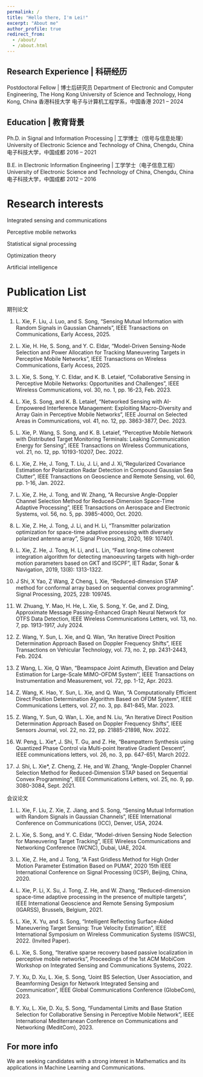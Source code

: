 ```yaml
---
permalink: /
title: "Hello there, I'm Lei!"
excerpt: "About me"
author_profile: true
redirect_from: 
  - /about/
  - /about.html
---
```


Research Experience | 科研经历
------

Postdoctoral Fellow | 博士后研究员
Department of Electronic and Computer Engineering,
The Hong Kong University of Science and Technology, Hong Kong, China
香港科技大学 电子与计算机工程学系，中国香港
2021 – 2024

Education | 教育背景
------

Ph.D. in Signal and Information Processing | 工学博士（信号与信息处理）
University of Electronic Science and Technology of China, Chengdu, China
电子科技大学，中国成都
2016 – 2021

B.E. in Electronic Information Engineering | 工学学士（电子信息工程）
University of Electronic Science and Technology of China, Chengdu, China
电子科技大学，中国成都
2012 – 2016

Research interests
======
Integrated sensing and communications

Perceptive mobile networks

Statistical signal processing

Optimization theory

Artificial intelligence

Publication List
======
期刊论文

1. L. Xie, F. Liu, J. Luo, and S. Song, “Sensing Mutual Information with Random Signals in Gaussian Channels”, IEEE Transactions on Communications, Early Access, 2025. 

2. L. Xie, H. He, S. Song, and Y. C. Eldar, “Model-Driven Sensing-Node Selection and Power Allocation for Tracking Maneuvering Targets in Perceptive Mobile Networks”, IEEE Transactions on Wireless Communications, Early Access, 2025. 

3. L. Xie, S. Song, Y. C. Eldar, and K. B. Letaief, “Collaborative Sensing in Perceptive Mobile Networks: Opportunities and Challenges”, IEEE Wireless Communications, vol. 30, no. 1, pp. 16-23, Feb. 2023. 

4. L. Xie, S. Song, and K. B. Letaief, “Networked Sensing with AI-Empowered Interference Management: Exploiting Macro-Diversity and Array Gain in Perceptive Mobile Networks”, IEEE Journal on Selected Areas in Communications, vol. 41, no. 12, pp. 3863-3877, Dec. 2023. 

5. L. Xie, P. Wang, S. Song, and K. B. Letaief, “Perceptive Mobile Network with Distributed Target Monitoring Terminals: Leaking Communication Energy for Sensing”, IEEE Transactions on Wireless Communications, vol. 21, no. 12, pp. 10193-10207, Dec. 2022. 

6. L. Xie, Z. He, J. Tong, T. Liu, J. Li, and J. Xi,“Regularized Covariance Estimation for Polarization Radar Detection in Compound Gaussian Sea Clutter”, IEEE Transactions on Geoscience and Remote Sensing, vol. 60, pp. 1-16, Jan. 2022. 

7. L. Xie, Z. He, J. Tong, and W. Zhang, “A Recursive Angle-Doppler Channel Selection Method for Reduced-Dimension Space-Time Adaptive Processing”, IEEE Transactions on Aerospace and Electronic Systems, vol. 56, no. 5, pp. 3985-4000, Oct. 2020. 

8. L. Xie, Z. He, J. Tong, J. Li, and H. Li, “Transmitter polarization optimization for space-time adaptive processing with diversely polarized antenna array”, Signal Processing, 2020, 169: 107401. 

9. L. Xie, Z. He, J. Tong, H. Li, and L. Lin, “Fast long-time coherent integration algorithm for detecting manoeuvring targets with high-order motion parameters based on GKT and ISCPF”, IET Radar, Sonar & Navigation, 2019, 13(8): 1313-1322. 

10. J Shi, X Yao, Z Wang, Z Cheng, L Xie, “Reduced-dimension STAP method for conformal array based on sequential convex programming”. Signal Processing, 2025, 228: 109745.

11. W. Zhuang, Y. Mao, H. He, L. Xie, S. Song, Y. Ge, and Z. Ding, Approximate Message Passing-Enhanced Graph Neural Network for OTFS Data Detection, IEEE Wireless Communications Letters, vol. 13, no. 7, pp. 1913-1917, July 2024.

12. Z. Wang, Y. Sun, L. Xie, and Q. Wan, “An Iterative Direct Position Determination Approach Based on Doppler Frequency Shifts”, IEEE Transactions on Vehicular Technology, vol. 73, no. 2, pp. 2431-2443, Feb. 2024.

13. Z Wang, L. Xie, Q Wan, “Beamspace Joint Azimuth, Elevation and Delay Estimation for Large-Scale MIMO-OFDM System’’, IEEE Transactions on Instrumentation and Measurement, vol. 72, pp. 1-12, Apr. 2023. 

14. Z. Wang, K. Hao, Y. Sun, L. Xie, and Q. Wan, “A Computationally Efficient Direct Position Determination Algorithm Based on OFDM System”, IEEE Communications Letters, vol. 27, no. 3, pp. 841-845, Mar. 2023. 

15. Z. Wang, Y. Sun, Q. Wan, L. Xie, and N. Liu, “An Iterative Direct Position Determination Approach Based on Doppler Frequency Shifts”, IEEE Sensors Journal, vol. 22, no. 22, pp. 21885-21898, Nov. 2022. 

16. W. Peng, L. Xie*, J. Shi, T. Gu, and Z. He, “Beampattern Synthesis using Quantized Phase Control via Multi-point Iterative Gradient Descent”, IEEE communications letters, vol. 26, no. 3, pp. 647-651, March 2022.

17. J. Shi, L. Xie*, Z. Cheng, Z. He, and W. Zhang, “Angle-Doppler Channel Selection Method for Reduced-Dimension STAP based on Sequential Convex Programming”, IEEE Communications Letters, vol. 25, no. 9, pp. 3080-3084, Sept. 2021.

会议论文

1. L. Xie, F. Liu, Z. Xie, Z. Jiang, and S. Song, “Sensing Mutual Information with Random Signals in Gaussian Channels”, IEEE International Conference on Communications (ICC), Denver, USA, 2024.

2. L. Xie, S. Song, and Y. C. Eldar, “Model-driven Sensing Node Selection for Maneuvering Target Tracking”, IEEE Wireless Communications and Networking Conference (WCNC), Dubai, UAE, 2024.

3. L. Xie, Z. He, and J. Tong, “A Fast Gridless Method for High Order Motion Parameter Estimation Based on PUMA”, 2020 15th IEEE International Conference on Signal Processing (ICSP), Beijing, China, 2020.

4. L. Xie, P. Li, X. Su, J. Tong, Z. He, and W. Zhang, “Reduced-dimension space-time adaptive processing in the presence of multiple targets”, IEEE International Geoscience and Remote Sensing Symposium (IGARSS), Brussels, Belgium, 2021.

5. L. Xie, X. Yu, and S. Song, “Intelligent Reflecting Surface-Aided Maneuvering Target Sensing: True Velocity Estimation”, IEEE International Symposium on Wireless Communication Systems (ISWCS), 2022. (Invited Paper).

6. L. Xie, S. Song, “Iterative sparse recovery based passive localization in perceptive mobile networks”, Proceedings of the 1st ACM MobiCom Workshop on Integrated Sensing and Communications Systems, 2022.

7. Y. Xu, D. Xu, L. Xie, S. Song, “Joint BS Selection, User Association, and Beamforming Design for Network Integrated Sensing and Communication”, IEEE Global Communications Conference (GlobeCom), 2023.

8. Y. Xu, L. Xie, D. Xu, S. Song, “Fundamental Limits and Base Station Selection for Collaborative Sensing in Perceptive Mobile Network”, IEEE International Mediterranean Conference on Communications and Networking (MeditCom), 2023.


For more info
------
We are seeking candidates with a strong interest in Mathematics and its applications in Machine Learning and Communications.


